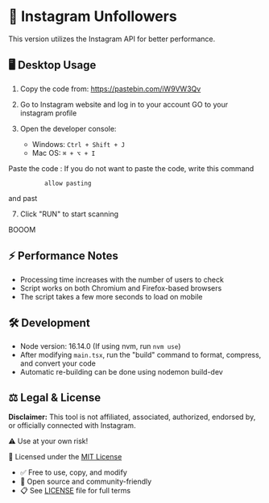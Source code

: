 # 📱 Instagram Unfollowers

This version utilizes the Instagram API for better performance.  

## 🖥️ Desktop Usage

1. Copy the code from: https://pastebin.com/iW9VW3Qv

3. Go to Instagram website and log in to your account GO to your instagram profile

5. Open the developer console:
   - Windows: `Ctrl + Shift + J`
   - Mac OS: `⌘ + ⌥ + I`
    
Paste the code :
If you do not want to paste the code, write this command

              allow pasting
   and past 

7. Click "RUN" to start scanning

BOOOM 

## ⚡ Performance Notes

- Processing time increases with the number of users to check
- Script works on both Chromium and Firefox-based browsers
- The script takes a few more seconds to load on mobile

## 🛠️ Development

- Node version: 16.14.0 (If using nvm, run `nvm use`)
- After modifying `main.tsx`, run the "build" command to format, compress, and convert your code
- Automatic re-building can be done using nodemon build-dev

## ⚖️ Legal & License

**Disclaimer:** This tool is not affiliated, associated, authorized, endorsed by, or officially connected with Instagram.

⚠️ Use at your own risk!

📜 Licensed under the [MIT License](LICENSE)
- ✅ Free to use, copy, and modify
- 🤝 Open source and community-friendly
- 📋 See [LICENSE](LICENSE) file for full terms
